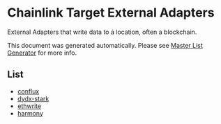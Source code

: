 # Chainlink Target External Adapters

External Adapters that write data to a location, often a blockchain.

This document was generated automatically. Please see [Master List Generator](../scripts#master-list-generator) for more info.

## List

- [conflux](./conflux/README.md)
- [dydx-stark](./dydx-stark/README.md)
- [ethwrite](./ethwrite/README.md)
- [harmony](./harmony/README.md)
